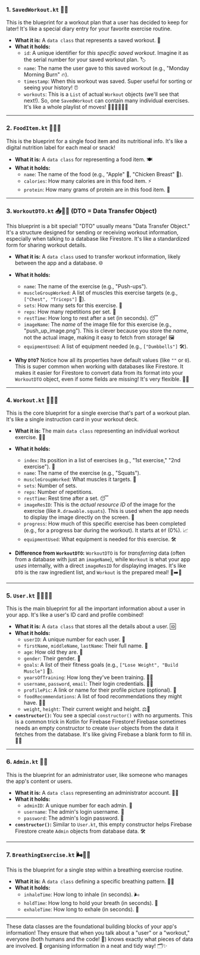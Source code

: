 ### 1. `SavedWorkout.kt` 💾💪

This is the blueprint for a workout plan that a user has decided to keep for later! It's like a special diary entry for your favorite exercise routine.

* **What it is:** A `data class` that represents a saved workout. 📝
* **What it holds:**
    * `id`: A unique identifier for *this specific saved workout*. Imagine it as the serial number for your saved workout plan. 🏷️
    * `name`: The name the user gave to this saved workout (e.g., "Monday Morning Burn" 🔥).
    * `timestamp`: When this workout was saved. Super useful for sorting or seeing your history! ⏰
    * `workouts`: This is a `List` of actual `Workout` objects (we'll see that next!). So, one `SavedWorkout` can contain many individual exercises. It's like a whole playlist of moves! 🏋️‍♀️🤸‍♂️🧘‍♀️

---

### 2. `FoodItem.kt` 🍎🥕🍔

This is the blueprint for a single food item and its nutritional info. It's like a digital nutrition label for each meal or snack!

* **What it is:** A `data class` for representing a food item. 🍽️
* **What it holds:**
    * `name`: The name of the food (e.g., "Apple" 🍏, "Chicken Breast" 🍗).
    * `calories`: How many calories are in this food item. ⚡
    * `protein`: How many grams of protein are in this food item. 💪

---

### 3. `WorkoutDTO.kt` 📥🏋️‍♀️ (DTO = Data Transfer Object)

This blueprint is a bit special! "DTO" usually means "Data Transfer Object." It's a structure designed for sending or receiving workout information, especially when talking to a database like Firestore. It's like a standardized form for sharing workout details.

* **What it is:** A `data class` used to transfer workout information, likely between the app and a database. 🌐
* **What it holds:**
    * `name`: The name of the exercise (e.g., "Push-ups").
    * `muscleGroupWorked`: A list of muscles this exercise targets (e.g., `["Chest", "Triceps"]` 💪).
    * `sets`: How many sets for this exercise. 🔢
    * `reps`: How many repetitions per set. 🔄
    * `restTime`: How long to rest after a set (in seconds). 😴
    * `imageName`: The *name* of the image file for this exercise (e.g., "push_up_image.png"). This is clever because you store the *name*, not the actual image, making it easy to fetch from storage! 🖼️
    * `equipmentUsed`: A list of equipment needed (e.g., `["Dumbbells"]` 🛠️).

* **Why `DTO`?** Notice how all its properties have default values (like `""` or `0`). This is super common when working with databases like Firestore. It makes it easier for Firestore to convert data from its format into your `WorkoutDTO` object, even if some fields are missing! It's very flexible. 🧘‍♀️

---

### 4. `Workout.kt` 🏋️‍♀️📝

This is the core blueprint for a single exercise that's part of a workout plan. It's like a single instruction card in your workout deck.

* **What it is:** The main `data class` representing an individual workout exercise. 🏃‍♀️
* **What it holds:**
    * `index`: Its position in a list of exercises (e.g., "1st exercise," "2nd exercise"). 🔢
    * `name`: The name of the exercise (e.g., "Squats").
    * `muscleGroupWorked`: What muscles it targets. 💪
    * `sets`: Number of sets.
    * `reps`: Number of repetitions.
    * `restTime`: Rest time after a set. 😴
    * `imageResID`: This is the *actual resource ID* of the image for the exercise (like `R.drawable.squats`). This is used when the app needs to display the image directly on the screen. 📸
    * `progress`: How much of this specific exercise has been completed (e.g., for a progress bar during the workout). It starts at `0f` (0%). 📈
    * `equipmentUsed`: What equipment is needed for this exercise. 🛠️

* **Difference from `WorkoutDTO`:** `WorkoutDTO` is for *transferring* data (often from a database with just an `imageName`), while `Workout` is what your app *uses* internally, with a direct `imageResID` for displaying images. It's like `DTO` is the raw ingredient list, and `Workout` is the prepared meal! 🍳➡️🍲

---

### 5. `User.kt` 🧑‍🤝‍🧑👤

This is the main blueprint for all the important information about a user in your app. It's like a user's ID card and profile combined!

* **What it is:** A `data class` that stores all the details about a user. 🆔
* **What it holds:**
    * `userID`: A unique number for each user. 🔢
    * `firstName`, `middleName`, `lastName`: Their full name. 📇
    * `age`: How old they are. 🎂
    * `gender`: Their gender. 🚻
    * `goals`: A list of their fitness goals (e.g., `["Lose Weight", "Build Muscle"]` 🎯).
    * `yearsOfTraining`: How long they've been training. 🏋️‍♀️
    * `username`, `password`, `email`: Their login credentials. 🔑📧
    * `profilePic`: A link or name for their profile picture (optional). 📸
    * `foodRecommendations`: A list of food recommendations they might have. 🍎🥦
    * `weight`, `height`: Their current weight and height. ⚖️📏
* **`constructor()`:** You see a special `constructor()` with no arguments. This is a common trick in Kotlin for Firebase Firestore! Firebase sometimes needs an empty constructor to create `User` objects from the data it fetches from the database. It's like giving Firebase a blank form to fill in. 📄✨

---

### 6. `Admin.kt` 👑🔐

This is the blueprint for an administrator user, like someone who manages the app's content or users.

* **What it is:** A `data class` representing an administrator account. 🧑‍💻
* **What it holds:**
    * `adminID`: A unique number for each admin. 🔢
    * `username`: The admin's login username. 📧
    * `password`: The admin's login password. 🔑
* **`constructor()`:** Similar to `User.kt`, this empty constructor helps Firebase Firestore create `Admin` objects from database data. 🛠️

---

### 7. `BreathingExercise.kt` 🌬️🧘‍♀️

This is the blueprint for a single step within a breathing exercise routine.

* **What it is:** A `data class` defining a specific breathing pattern. 🧘‍♀️
* **What it holds:**
    * `inhaleTime`: How long to inhale (in seconds). 🌬️
    * `holdTime`: How long to hold your breath (in seconds). 🤫
    * `exhaleTime`: How long to exhale (in seconds). 💨

---

These data classes are the foundational building blocks of your app's information! They ensure that when you talk about a "user" or a "workout," everyone (both humans and the code! 🤖) knows exactly what pieces of data are involved. 🧠 organising information in a neat and tidy way! 🗂️✨
